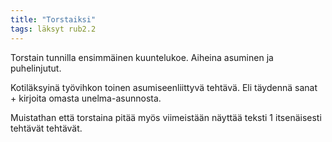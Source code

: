 ```yaml
---
title: "Torstaiksi"
tags: läksyt rub2.2
---
```


Torstain tunnilla ensimmäinen kuuntelukoe. Aiheina asuminen ja puhelinjutut.

Kotiläksyinä työvihkon toinen asumiseenliittyvä tehtävä. Eli täydennä sanat + kirjoita omasta unelma-asunnosta.

Muistathan että torstaina pitää myös viimeistään näyttää teksti 1 itsenäisesti tehtävät tehtävät.